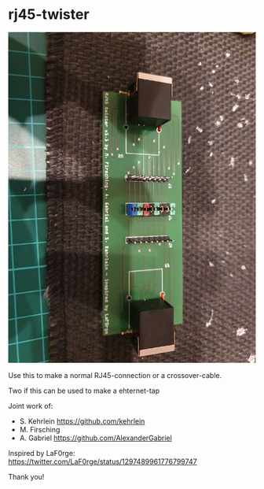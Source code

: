 # rj45-twister

![Image](image-v1.1.jfif?raw=true)

Use this to make a normal RJ45-connection or a crossover-cable.


Two if this can be used to make a ehternet-tap

Joint work of:
- S. Kehrlein https://github.com/kehrlein
- M. Firsching
- A. Gabriel https://github.com/AlexanderGabriel

Inspired by LaF0rge: https://twitter.com/LaF0rge/status/1297489961776799747

Thank you!

